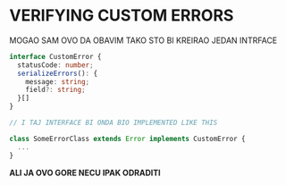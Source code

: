 # VERIFYING CUSTOM ERRORS

MOGAO SAM OVO DA OBAVIM TAKO STO BI KREIRAO JEDAN INTRFACE

```ts
interface CustomError {
  statusCode: number;
  serializeErrors(): {
    message: string;
    field?: string; 
  }[]
}

// I TAJ INTERFACE BI ONDA BIO IMPLEMENTED LIKE THIS

class SomeErrorClass extends Error implements CustomError {
  ...
}
```

**ALI JA OVO GORE NECU IPAK ODRADITI**

